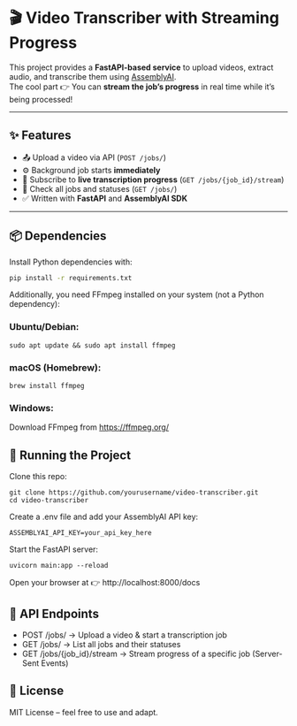 # 🎬 Video Transcriber with Streaming Progress

This project provides a **FastAPI-based service** to upload videos, extract audio, and transcribe them using [AssemblyAI](https://www.assemblyai.com/).  
The cool part 👉 You can **stream the job’s progress** in real time while it’s being processed!

---

## ✨ Features
- 📤 Upload a video via API (`POST /jobs/`)  
- ⚙️ Background job starts **immediately**  
- 📡 Subscribe to **live transcription progress** (`GET /jobs/{job_id}/stream`)  
- 📑 Check all jobs and statuses (`GET /jobs/`)  
- ✅ Written with **FastAPI** and **AssemblyAI SDK**

---

## 📦 Dependencies
Install Python dependencies with:

```bash
pip install -r requirements.txt
```

Additionally, you need FFmpeg installed on your system (not a Python dependency):

### Ubuntu/Debian:
```
sudo apt update && sudo apt install ffmpeg
```

### macOS (Homebrew):
```
brew install ffmpeg
```

### Windows:
Download FFmpeg from https://ffmpeg.org/

## 🚀 Running the Project

Clone this repo:
```
git clone https://github.com/yourusername/video-transcriber.git
cd video-transcriber
```

Create a .env file and add your AssemblyAI API key:
```
ASSEMBLYAI_API_KEY=your_api_key_here
```

Start the FastAPI server:
```
uvicorn main:app --reload
```

Open your browser at 👉 http://localhost:8000/docs

## 🔌 API Endpoints
- POST /jobs/ → Upload a video & start a transcription job
- GET /jobs/ → List all jobs and their statuses
- GET /jobs/{job_id}/stream → Stream progress of a specific job (Server-Sent Events)

## 📜 License
MIT License – feel free to use and adapt.